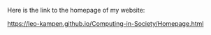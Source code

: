 Here is the link to the homepage of my website:

https://leo-kampen.github.io/Computing-in-Society/Homepage.html
